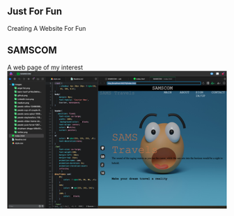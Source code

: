 ## Just For Fun
Creating  A Website For Fun

## SAMSCOM
A web page of my interest 
![MobileView](https://github.com/Sammy4199/SAMSCOM/blob/master/Images/Screenshot%202022-12-11%20at%202.21.09%20AM.png?raw=true)
